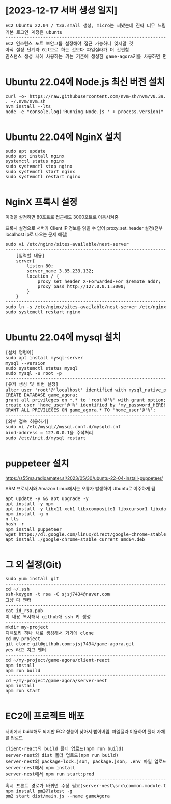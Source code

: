 <div>
	<h1>[2023-12-17 서버 생성 일지]</h1>
	<pre>
EC2 Ubuntu 22.04 / t3a.small 생성, micro는 써봤는데 진짜 너무 느림
기본 로그인 계정은 ubuntu
------------------------------------------------------------------------------
EC2 인스턴스 포트 보안그룹 설정해야 접근 가능하니 잊지말 것
아직 설정 단계라 Git으로 하는 것보다 파일질라가 더 간편함
인스턴스 생성 시에 사용하는 키는 기존에 생성한 game-agora키를 사용하면 편함</pre>
</div>

<div style="margin-top: 50px;">
	<h1>Ubuntu 22.04에 Node.js 최신 버전 설치</h1>
	<pre>
curl -o- https://raw.githubusercontent.com/nvm-sh/nvm/v0.39.5/install.sh | bash
. ~/.nvm/nvm.sh
nvm install --lts
node -e "console.log('Running Node.js ' + process.version)"</pre>
</div>

<div style="margin-top: 50px;">
	<h1>Ubuntu 22.04에 NginX 설치</h1>
	<pre>
sudo apt update
sudo apt install nginx
systemctl status nginx
sudo systemctl stop nginx
sudo systemctl start nginx
sudo systemctl restart nginx</pre>
</div>

<div style="margin-top: 50px;">
	<h1>NginX 프록시 설정</h1>
	<p>이것을 설정하면 80포트로 접근해도 3000포트로 이동시켜줌</p>
	<p>프록시 설정으로 서버가 Client IP 정보를 읽을 수 없어 proxy_set_header 설정(전부 localhost ip로 나오는 문제 해결)</p>
	<pre>
sudo vi /etc/nginx/sites-available/nest-server
------------------------------------------------------------------------------
	[입력할 내용]
	server{
		listen 80;
		server_name 3.35.233.132;
		location / {
			proxy_set_header X-Forwarded-For $remote_addr;
			proxy_pass http://127.0.0.1:3000;
		}
	}
------------------------------------------------------------------------------
sudo ln -s /etc/nginx/sites-available/nest-server /etc/nginx/sites-enabled/
sudo systemctl restart nginx</pre>
</div>

<div style="margin-top: 50px;">
	<h1>Ubuntu 22.04에 mysql 설치</h1>
	<pre>
[설치 명령어]
sudo apt install mysql-server
mysql --version
sudo systemctl status mysql
sudo mysql -u root -p
------------------------------------------------------------------------------
[유저 생성 및 비번 설정]
alter user 'root'@'localhost' identified with mysql_native_password by 'my_password_HERE!';
CREATE DATABASE game_agora;
grant all privileges on *.* to 'root'@'%' with grant option;
create user 'home_user'@'%' identified by 'my_password_HERE!';
GRANT ALL PRIVILEGES ON game_agora.* TO 'home_user'@'%';
------------------------------------------------------------------------------
[외부 접속 허용하기]
sudo vi /etc/mysql//mysql.conf.d/mysqld.cnf
bind-address = 127.0.0.1을 주석처리
sudo /etc/init.d/mysql restart</pre>
</div>

<div style="margin-top: 50px;">
	<h1>puppeteer 설치</h1>
	<a href="https://s55ma.radioamater.si/2023/05/30/ubuntu-22-04-install-puppeteer/">https://s55ma.radioamater.si/2023/05/30/ubuntu-22-04-install-puppeteer/</a>
	<p>ARM 프로세서와 Amazon Linux에서는 오류가 발생하여 Ubuntu로 이주하게 됨</p>
	<pre>
apt update -y && apt upgrade -y
apt install -y npm
apt install -y libx11-xcb1 libxcomposite1 libxcursor1 libxdamage1 libxi-dev libxtst-dev libnss3 libcups2 libxss1 libxrandr2 libasound2 libatk1.0-0 libatk-bridge2.0-0 libpangocairo-1.0-0 libgtk-3-0 libgbm1
npm install -g n
n lts
hash -r
npm install puppeteer
wget https://dl.google.com/linux/direct/google-chrome-stable_current_amd64.deb
apt install ./google-chrome-stable_current_amd64.deb</pre>
</div>

<div style="margin-top: 50px;">
	<h1>그 외 설정(Git)</h1>
	<pre>
sudo yum install git
------------------------------------------------------------------------------
cd ~/.ssh
ssh-keygen -t rsa -C sjsj7434@naver.com
그냥 다 엔터
------------------------------------------------------------------------------
cat id_rsa.pub
이 내용 복사해서 github애 ssh 키 생성
------------------------------------------------------------------------------
mkdir my-project
디렉토리 하나 새로 생성해서 거기에 clone
cd my-project
git clone git@github.com:sjsj7434/game-agora.git
yes 라고 치고 엔터
------------------------------------------------------------------------------
cd ~/my-project/game-agora/client-react
npm install
npm run build
------------------------------------------------------------------------------
cd ~/my-project/game-agora/server-nest
npm install
npm run start</pre>
</div>

<div style="margin-top: 50px;">
	<h1>EC2에 프로젝트 배포</h1>
	<p>서버에서 build해도 되지만 EC2 성능이 낮아서 뻗어버림, 파일질라 이용하여 폴더 자체를 업로드</p>
	<pre>
client-react의 build 폴더 업로드(npm run build)
server-nest의 dist 폴더 업로드(npm run build)
server-nest의 package-lock.json, package.json, .env 파일 업로드
server-nest에서 npm install
server-nest에서 npm run start:prod
------------------------------------------------------------------------------
혹시 프론트 경로가 바뀌면 수정 필요(server-nest\src\common.module.ts)
npm install pm2@latest -g
pm2 start dist/main.js --name gameAgora</pre>
</div>